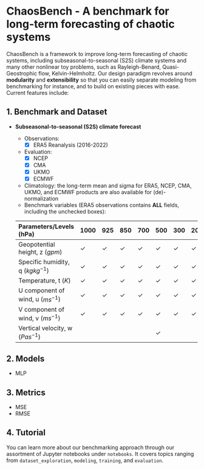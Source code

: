 # ChaosBench - A benchmark for long-term forecasting of chaotic systems
ChaosBench is a framework to improve long-term forecasting of chaotic systems, including subseasonal-to-seasonal (S2S) climate systems and many other nonlinear toy problems, such as Rayleigh-Benard, Quasi-Geostrophic flow, Kelvin-Helmholtz. Our design paradigm revolves around __modularity__ and __extensibility__ so that you can easily separate modeling from benchmarking for instance, and to build on existing pieces with ease. Current features include:

## 1. Benchmark and Dataset

- __Subseasonal-to-seasonal (S2S) climate forecast__
    - Observations: 
        - [x] ERA5 Reanalysis (2016-2022)
    - Evaluation:
        - [x] NCEP
        - [x] CMA
        - [x] UKMO
        - [x] ECMWF
    - Climatology: the long-term mean and sigma for ERA5, NCEP, CMA, UKMO, and ECMWF products are also available for (de)-normalization
    - Benchmark variables (ERA5 observations contains __ALL__ fields, including the unchecked boxes):
        
    Parameters/Levels (hPa) | 1000 | 925 | 850 | 700 | 500 | 300 | 200 | 100 | 50 | 10
    :---------------------- | :----| :---| :---| :---| :---| :---| :---| :---| :--| :-|
    Geopotential height, z ($gpm$) | &check; | &check; | &check; | &check; | &check; | &check; | &check; | &check; | &check; | &check; |  
    Specific humidity, q ($kg kg^{-1}$) | &check; | &check; | &check; | &check; | &check; | &check; | &check; | &nbsp; | &nbsp; | &nbsp; |  
    Temperature, t ($K$) | &check; | &check; | &check; | &check; | &check; | &check; | &check; | &check; | &check; | &check; | &check; |  
    U component of wind, u ($ms^{-1}$) | &check; | &check; | &check; | &check; | &check; | &check; | &check; | &check; | &check; | &check; |  
    V component of wind, v ($ms^{-1}$) | &check; | &check; | &check; | &check; | &check; | &check; | &check; | &check; | &check; | &check; |  
    Vertical velocity, w ($Pas^{-1}$) | &nbsp; | &nbsp; | &nbsp; | &nbsp; | &check; | &nbsp; | &nbsp; | &nbsp; | &nbsp; | &nbsp; |  
    
## 2. Models
- MLP

## 3. Metrics
- MSE
- RMSE

## 4. Tutorial
You can learn more about our benchmarking approach through our assortment of Jupyter notebooks under `notebooks`. It covers topics ranging from `dataset_exploration`, `modeling`, `training`, and `evaluation`. 

    

